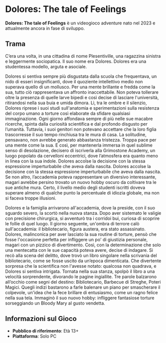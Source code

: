 # Dolores: The tale of Feelings

**Dolores: The tale of Feelings** è un videogioco adventure nato nel 2023 e attualmente ancora in fase di sviluppo. 

## Trama
C’era una volta, in una cittadina di nome Plesentiville, una ragazzina sinistra e leggermente sociopatica. Il suo nome era Dolores. Dolores era una studentessa modello, arguta e asociale.

Dolores si sentiva sempre più disgustata dalla scuola che frequentava, un nido di esseri insignificanti, dove il quoziente intellettivo medio non superava quello di un mollusco. Per una mente brillante e fredda come la sua, tutto ciò rappresentava un affronto inaccettabile. Non poteva tollerare oltre la presenza di quelle larve bipedi e così decise di lasciare l'università, ritirandosi nella sua buia e umida dimora.
Lì, tra le ombre e il silenzio, Dolores riprese i suoi studi sull'anatomia e sperimentazioni sulla resistenza del corpo umano a torture così elaborate da sfidare qualsiasi immaginazione. Ogni giorno affondava sempre di più nelle sue macabre ricerche, spinta dalla curiosità scientifica e dal profondo disgusto per l’umanità.
Tuttavia, i suoi genitori non potevano accettare che la loro figlia trascorresse il suo tempo rinchiusa tra le mura di casa. La solitudine, pensavano, non avrebbe generato abbastanza tristezza. Troppa pace per una mente come la sua. E così, per mantenerla immersa in quel sublime senso di desolazione, decisero di iscriverla alla Grimostone Academy, un luogo popolato da cervelloni eccentrici, dove l’atmosfera era quanto meno in linea con la sua indole.
Dolores accolse la decisione con la stessa espressione imperturbabile che aveva dalla nascita. Dolores accolse la decisione con la stessa espressione imperturbabile che aveva dalla nascita. Se non altro, l’accademia poteva rappresentare un diversivo interessante, magari avrebbe persino trovato un nuovo hobby oscuro da coltivare tra le sue antiche mura. Certo, il livello medio degli studenti iscritti doveva superare almeno di qualche punto la percentuale di idiozia globale, ma non si faceva troppe illusioni. 

Dolores e la famiglia arrivarono all'accademia, dove la preside, con il suo sguardo severo, la scortò nella nuova stanza. Dopo aver sistemato le valigie con precisione chirurgica, si avventurò tra i corridoi bui, curiosa di scoprire le follie di quel luogo.
Il giorno seguente, un'ombra di terrore calò sull'accademia: il bibliotecario, figura austera, era stato assassinato. Dolores, malinconica per aver lasciato la sua routine di torture, pensò che fosse l'occasione perfetta per infliggere un po' di giustizia personale, magari con un pizzico di divertimento.
Così, con la determinazione che solo una mentecatta con le sue capacità poteva avere, decise di indagare. Si recò alla scena del delitto, dove trovò un libro singolare nella scrivania del bibliotecario, come se fosse uscito da un’epoca dimenticata. Che divertente sorpresa che la scientifica non l'avesse notato: qualcosa non quadrava, e Dolores si sentiva intrigata.
Tornata nella sua stanza, spolpò il libro a una velocità sorprendente, divorando le pagine ingiallite. Tre parole balzarono all’occhio come segni del destino: Bibliotecario, Barbecue di Streghe, Poteri Magici. Quegli indizi bastarono a farle balenare un piano per smascherare il colpevole, un'idea che la fece brillare di entusiasmo, come un ragno felice nella sua tela. Immaginò il suo nuovo hobby: infliggere fantasiose torture sorseggiando un Bloody Mary al gusto vendetta.

## Informazioni sul Gioco

* **Pubblico di riferimento**: Età 13+
* **Piattaforma**: Solo PC
